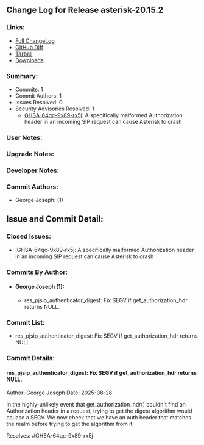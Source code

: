 
## Change Log for Release asterisk-20.15.2

### Links:

 - [Full ChangeLog](https://downloads.asterisk.org/pub/telephony/asterisk/releases/ChangeLog-20.15.2.html)  
 - [GitHub Diff](https://github.com/asterisk/asterisk/compare/20.15.1...20.15.2)  
 - [Tarball](https://downloads.asterisk.org/pub/telephony/asterisk/asterisk-20.15.2.tar.gz)  
 - [Downloads](https://downloads.asterisk.org/pub/telephony/asterisk)  

### Summary:

- Commits: 1
- Commit Authors: 1
- Issues Resolved: 0
- Security Advisories Resolved: 1
  - [GHSA-64qc-9x89-rx5j](https://github.com/asterisk/asterisk/security/advisories/GHSA-64qc-9x89-rx5j): A specifically malformed Authorization header in an incoming SIP request can cause Asterisk to crash

### User Notes:


### Upgrade Notes:


### Developer Notes:


### Commit Authors:

- George Joseph: (1)

## Issue and Commit Detail:

### Closed Issues:

  - !GHSA-64qc-9x89-rx5j: A specifically malformed Authorization header in an incoming SIP request can cause Asterisk to crash

### Commits By Author:

- #### George Joseph (1):
  - res_pjsip_authenticator_digest: Fix SEGV if get_authorization_hdr returns NULL.


### Commit List:

-  res_pjsip_authenticator_digest: Fix SEGV if get_authorization_hdr returns NULL.

### Commit Details:

#### res_pjsip_authenticator_digest: Fix SEGV if get_authorization_hdr returns NULL.
  Author: George Joseph
  Date:   2025-08-28

  In the highly-unlikely event that get_authorization_hdr() couldn't find an
  Authorization header in a request, trying to get the digest algorithm
  would cauase a SEGV.  We now check that we have an auth header that matches
  the realm before trying to get the algorithm from it.

  Resolves: #GHSA-64qc-9x89-rx5j


